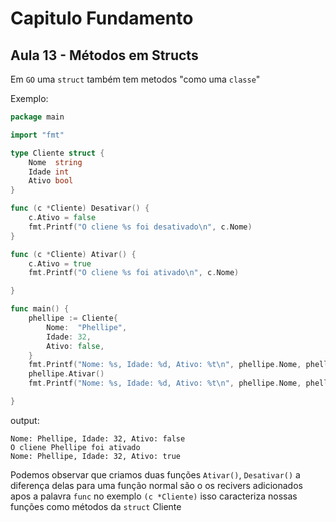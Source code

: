 # Capitulo Fundamento
## Aula 13 - Métodos em Structs

Em `GO` uma `struct` também tem metodos "como uma `classe`"

Exemplo: 

```go
package main

import "fmt"

type Cliente struct {
	Nome  string
	Idade int
	Ativo bool
}

func (c *Cliente) Desativar() {
	c.Ativo = false
	fmt.Printf("O cliene %s foi desativado\n", c.Nome)
}

func (c *Cliente) Ativar() {
	c.Ativo = true
	fmt.Printf("O cliene %s foi ativado\n", c.Nome)

}

func main() {
	phellipe := Cliente{
		Nome:  "Phellipe",
		Idade: 32,
		Ativo: false,
	}
	fmt.Printf("Nome: %s, Idade: %d, Ativo: %t\n", phellipe.Nome, phellipe.Idade, phellipe.Ativo)
	phellipe.Ativar()
	fmt.Printf("Nome: %s, Idade: %d, Ativo: %t\n", phellipe.Nome, phellipe.Idade, phellipe.Ativo)

}
```
output:
```shell
Nome: Phellipe, Idade: 32, Ativo: false
O cliene Phellipe foi ativado
Nome: Phellipe, Idade: 32, Ativo: true

```
Podemos observar que criamos duas funções `Ativar()`, `Desativar()` a diferença delas para uma função normal são o os recivers adicionados apos a palavra `func` no exemplo `(c *Cliente)` isso caracteriza nossas funções como métodos da `struct` Cliente
